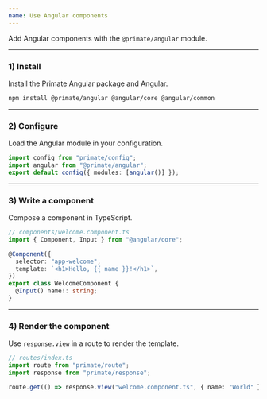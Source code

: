 ```yaml
---
name: Use Angular components
---
```


Add Angular components with the `@primate/angular` module.

---

### 1) Install

Install the Primate Angular package and Angular.

```sh
npm install @primate/angular @angular/core @angular/common
```

---

### 2) Configure

Load the Angular module in your configuration.

```ts
import config from "primate/config";
import angular from "@primate/angular";
export default config({ modules: [angular()] });
```

---

### 3) Write a component

Compose a component in TypeScript.

```ts
// components/welcome.component.ts
import { Component, Input } from "@angular/core";

@Component({
  selector: "app-welcome",
  template: `<h1>Hello, {{ name }}!</h1>`,
})
export class WelcomeComponent {
  @Input() name!: string;
}
```

---

### 4) Render the component

Use `response.view` in a route to render the template.

```ts
// routes/index.ts
import route from "primate/route";
import response from "primate/response";

route.get(() => response.view("welcome.component.ts", { name: "World" }));
```
